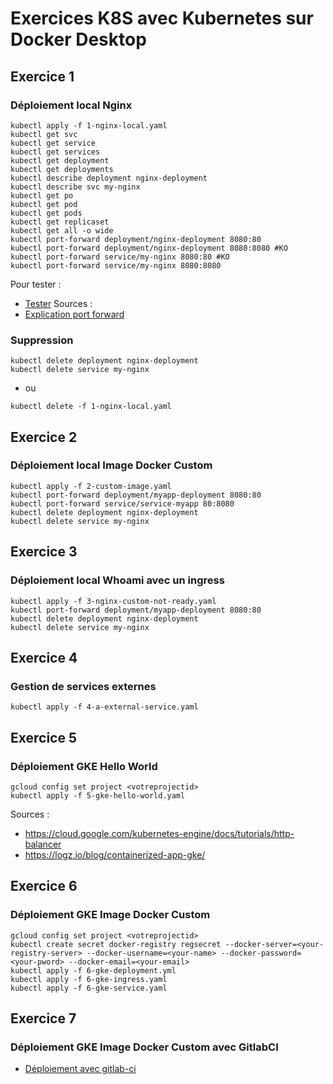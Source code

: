 # Exercices K8S avec Kubernetes sur Docker Desktop

## Exercice 1

### Déploiement local Nginx  
```
kubectl apply -f 1-nginx-local.yaml 
kubectl get svc
kubectl get service
kubectl get services
kubectl get deployment
kubectl get deployments
kubectl describe deployment nginx-deployment
kubectl describe svc my-nginx
kubectl get po
kubectl get pod
kubectl get pods        
kubectl get replicaset
kubectl get all -o wide
kubectl port-forward deployment/nginx-deployment 8080:80
kubectl port-forward deployment/nginx-deployment 8080:8080 #KO
kubectl port-forward service/my-nginx 8080:80 #KO
kubectl port-forward service/my-nginx 8080:8080
```

Pour tester :
- [Tester](http://localhost:8080/) 
Sources :
- [Explication port forward](https://kubernetes.io/docs/tasks/access-application-cluster/port-forward-access-application-cluster/)

### Suppression
```
kubectl delete deployment nginx-deployment
kubectl delete service my-nginx
```
* ou

```
kubectl delete -f 1-nginx-local.yaml
```

## Exercice 2

### Déploiement local Image Docker Custom
```
kubectl apply -f 2-custom-image.yaml 
kubectl port-forward deployment/myapp-deployment 8080:80
kubectl port-forward service/service-myapp 80:8080
kubectl delete deployment nginx-deployment
kubectl delete service my-nginx
```
## Exercice 3

### Déploiement local Whoami avec un ingress
```
kubectl apply -f 3-nginx-custom-not-ready.yaml
kubectl port-forward deployment/myapp-deployment 8080:80
kubectl delete deployment nginx-deployment
kubectl delete service my-nginx
```

## Exercice 4

### Gestion de services externes
```
kubectl apply -f 4-a-external-service.yaml
```

## Exercice 5

### Déploiement GKE Hello World
```
gcloud config set project <votreprojectid>
kubectl apply -f 5-gke-hello-world.yaml
```

Sources :
* https://cloud.google.com/kubernetes-engine/docs/tutorials/http-balancer
* https://logz.io/blog/containerized-app-gke/

## Exercice 6

### Déploiement GKE Image Docker Custom
```
gcloud config set project <votreprojectid>
kubectl create secret docker-registry regsecret --docker-server=<your-registry-server> --docker-username=<your-name> --docker-password=<your-pword> --docker-email=<your-email>
kubectl apply -f 6-gke-deployment.yml
kubectl apply -f 6-gke-ingress.yaml
kubectl apply -f 6-gke-service.yaml
```

## Exercice 7

### Déploiement GKE Image Docker Custom avec GitlabCI
* [Déploiement avec gitlab-ci](https://blog.searce.com/gitlab-ci-cd-to-deploy-applications-on-gke-using-shared-runner-47f8c42817ac)
